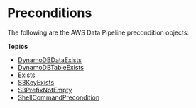 # Preconditions<a name="dp-object-preconditions"></a>

The following are the AWS Data Pipeline precondition objects:

**Topics**
+ [DynamoDBDataExists](dp-dynamodbdataexists.md)
+ [DynamoDBTableExists](dp-dynamodbtableexists.md)
+ [Exists](dp-object-exists.md)
+ [S3KeyExists](dp-object-S3KeyExists.md)
+ [S3PrefixNotEmpty](dp-object-s3prefixnotempty.md)
+ [ShellCommandPrecondition](dp-object-shellcommandprecondition.md)